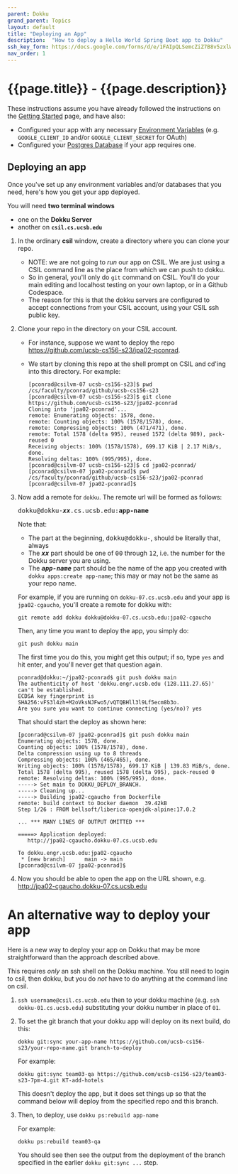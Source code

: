 ```yaml
---
parent: Dokku
grand_parent: Topics
layout: default
title: "Deploying an App"
description:  "How to deploy a Hello World Spring Boot app to Dokku"
ssh_key_form: https://docs.google.com/forms/d/e/1FAIpQLSemcZiZ7B8v5zxlWmaWw-YRkr4dip_t6qgpinYoo9xchw_IOg/viewform
nav_order: 1
---
```


# {{page.title}} - {{page.description}}

These instructions assume you have already followed the instructions 
on the [Getting Started](https://ucsb-cs156.github.io/topics/dokku/getting_started.html) page, and have also:

* Configured your app with any necessary [Environment Variables](/topics/dokku/environment_variables.html) (e.g. `GOOGLE_CLIENT_ID` and/or `GOOGLE_CLIENT_SECRET` for OAuth)
* Configured your [Postgres Database](/topics/dokku/postgres_database.html) if your app requires one.

## Deploying an app 

Once you've set up any environment variables and/or databases that you need, here's how you get
your app deployed.

You will need **two terminal windows**
* one on the **Dokku Server**
* another on **`csil.cs.ucsb.edu`**

1. In the ordinary **csil** window, create a directory where you can clone your repo.  
   - NOTE: we are not going to *run* our app on CSIL.  We are just using a CSIL command line as the place from which
     we can push to dokku.
   - So in general, you'll only do `git` command on CSIL.  You'll do your main editing and localhost testing on your
     own laptop, or in a Github Codespace.
   - The reason for this is that the dokku servers are configured to accept connections from your CSIL account, using
     your CSIL ssh public key.
3. Clone your repo in the directory on your CSIL account.  
   - For instance, suppose we want to deploy the repo <https://github.com/ucsb-cs156-s23/jpa02-pconrad>.  
   - We start by cloning this repo at the shell prompt on CSIL and cd'ing into this directory.  For example:

     ```
     [pconrad@csilvm-07 ucsb-cs156-s23]$ pwd
     /cs/faculty/pconrad/github/ucsb-cs156-s23
     [pconrad@csilvm-07 ucsb-cs156-s23]$ git clone https://github.com/ucsb-cs156-s23/jpa02-pconrad
     Cloning into 'jpa02-pconrad'...
     remote: Enumerating objects: 1578, done.
     remote: Counting objects: 100% (1578/1578), done.
     remote: Compressing objects: 100% (471/471), done.
     remote: Total 1578 (delta 995), reused 1572 (delta 989), pack-reused 0
     Receiving objects: 100% (1578/1578), 699.17 KiB | 2.17 MiB/s, done.
     Resolving deltas: 100% (995/995), done.
     [pconrad@csilvm-07 ucsb-cs156-s23]$ cd jpa02-pconrad/
     [pconrad@csilvm-07 jpa02-pconrad]$ pwd
     /cs/faculty/pconrad/github/ucsb-cs156-s23/jpa02-pconrad
     [pconrad@csilvm-07 jpa02-pconrad]$ 
     ```
 3. Now add a remote for `dokku`. The remote url will be formed as follows:

    <tt>dokku@dokku-<b><i>xx</i></b>.cs.ucsb.edu:<b></i>app-name</i></b></tt>

    Note that:
    * The part at the beginning, <tt>dokku@dokku-</tt>, should be literally that, always
    * The <tt><b><i>xx</i></b></tt> part should be one of <tt>00</tt> through <tt>12</tt>, i.e. the number for the Dokku server you are using.
    * The <tt><b><i>app-name</i></b></tt> part should be the name of the app you created with `dokku apps:create app-name`; this may or may not
      be the same as your repo name.
  
    For example, if you are running on `dokku-07.cs.ucsb.edu` and your  app is `jpa02-cgaucho`, you'll create a remote for dokku with:

    ```
    git remote add dokku dokku@dokku-07.cs.ucsb.edu:jpa02-cgaucho
    ```

    Then, any time you want to deploy the app, you simply do:

    ```
    git push dokku main
    ```

    The first time you do this, you might get this output; if so, type `yes` and hit enter, and you'll never get that question again.

    ```
    pconrad@dokku:~/jpa02-pconrad$ git push dokku main
    The authenticity of host 'dokku.engr.ucsb.edu (128.111.27.65)' can't be established.
    ECDSA key fingerprint is SHA256:vFS3l4zh+M2oVksNJFwo5/vQTQBHll3l9Lf5ecm8b3o.
    Are you sure you want to continue connecting (yes/no)? yes
    ```

    That should start the deploy as shown here:
    ```
    [pconrad@csilvm-07 jpa02-pconrad]$ git push dokku main
    Enumerating objects: 1578, done.
    Counting objects: 100% (1578/1578), done.
    Delta compression using up to 8 threads
    Compressing objects: 100% (465/465), done.
    Writing objects: 100% (1578/1578), 699.17 KiB | 139.83 MiB/s, done.
    Total 1578 (delta 995), reused 1578 (delta 995), pack-reused 0
    remote: Resolving deltas: 100% (995/995), done.
    -----> Set main to DOKKU_DEPLOY_BRANCH.
    -----> Cleaning up...
    -----> Building jpa02-cgaucho from Dockerfile
    remote: build context to Docker daemon  39.42kB
    Step 1/26 : FROM bellsoft/liberica-openjdk-alpine:17.0.2
    
    ... *** MANY LINES OF OUTPUT OMITTED ***
    
    =====> Application deployed:
       http://jpa02-cgaucho.dokku-07.cs.ucsb.edu

    To dokku.engr.ucsb.edu:jpa02-cgaucho
     * [new branch]      main -> main
    [pconrad@csilvm-07 jpa02-pconrad]$ 
    ```
 4. Now you should be able to open the app on the URL shown, e.g. <http://jpa02-cgaucho.dokku-07.cs.ucsb.edu>


# An alternative way to deploy your app

Here is a new way to deploy your app on Dokku that may be more straightforward than the approach described above.

This requires *only* an ssh shell on the Dokku machine.  You still need to login to csil, then dokku, but you do *not* have to do anything at the command line on csil.

1. `ssh username@csil.cs.ucsb.edu` then to your dokku machine (e.g. `ssh dokku-01.cs.ucsb.edu`) substituting your dokku number in place of `01`.

2. To set the git branch that your dokku app will deploy on its next build, do this:
   ```
   dokku git:sync your-app-name https://github.com/ucsb-cs156-s23/your-repo-name.git branch-to-deploy
   ```

   For example:
   ```
   dokku git:sync team03-qa https://github.com/ucsb-cs156-s23/team03-s23-7pm-4.git KT-add-hotels
   ```

   This doesn't deploy the app, but it does set things up so that the command below will deploy from
   the specified repo and this branch.

3. Then, to deploy, use `dokku ps:rebuild app-name`
   
   For example:
   ```
   dokku ps:rebuild team03-qa
   ```
   You should see then see the output from the deployment of the branch specified in the earlier `dokku git:sync ...` step.
   
  
